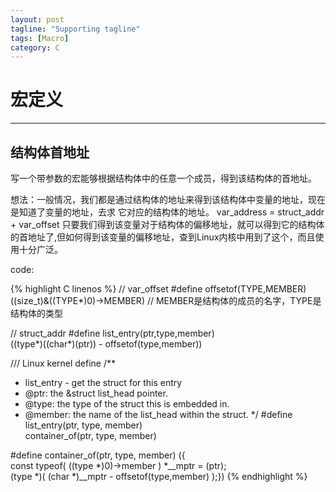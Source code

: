 ```yaml
---
layout: post
tagline: "Supporting tagline"
tags: [Macro]
category: C
---
```

# 宏定义

<!--more-->

---
## 结构体首地址

写一个带参数的宏能够根据结构体中的任意一个成员，得到该结构体的首地址。

想法：一般情况，我们都是通过结构体的地址来得到该结构体中变量的地址，现在是知道了变量的地址，去求
它对应的结构体的地址。
var_address = struct_addr + var_offset
只要我们得到该变量对于结构体的偏移地址，就可以得到它的结构体的首地址了,但如何得到该变量的偏移地址，查到Linux内核中用到了这个，而且使用十分广泛。

code:

{% highlight C linenos %}
// var_offset
#define offsetof(TYPE,MEMBER) ((size_t)&((TYPE*)0)->MEMBER)
// MEMBER是结构体的成员的名字，TYPE是结构体的类型

// struct_addr
#define list_entry(ptr,type,member) \
		((type*)((char*)(ptr)) - offsetof(type,member))

/// Linux kernel define
/**
 * list_entry - get the struct for this entry
 * @ptr:	the &struct list_head pointer.
 * @type:	the type of the struct this is embedded in.
 * @member:	the name of the list_head within the struct.
 */
#define list_entry(ptr, type, member) \
	container_of(ptr, type, member)

#define container_of(ptr, type, member) ({				    \
        const typeof( ((type *)0)->member  ) *__mptr = (ptr); \
        (type *)( (char *)__mptr - offsetof(type,member)  );})
{% endhighlight %}
